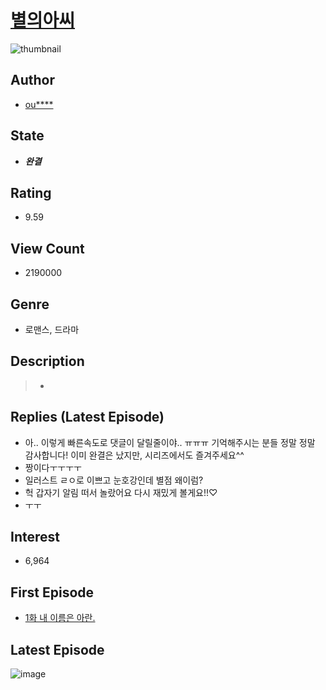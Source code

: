 # [별의아씨](https://comic.naver.com/bestChallenge/list?titleId=688858)
![thumbnail](https://image-comic.pstatic.net/user_contents_data/challenge_comic/2016/11/20/306241/thumbnail_title_oul_so_234853_.jpg)

## Author
- [ou****](https://comic.naver.com/artistTitle?id=306241)

## State
- ***완결***

## Rating
- 9.59

## View Count
- 2190000

## Genre
- 로맨스, 드라마

## Description
> -

## Replies (Latest Episode)
- 아.. 이렇게 빠른속도로 댓글이 달릴줄이야.. ㅠㅠㅠ 기억해주시는 분들 정말 정말 감사합니다! 이미 완결은 났지만, 시리즈에서도 즐겨주세요^^
- 짱이다ㅜㅜㅜㅜ
- 일러스트 ㄹㅇ로 이쁘고 눈호강인데 별점 왜이럼?
- 헉 갑자기 알림 떠서 놀랐어요 다시 재밌게 볼게요!!♡
- ㅜㅜ

## Interest
- 6,964

## First Episode
- [1화 내 이름은 아란.](https://comic.naver.com/bestChallenge/detail?titleId=688858&no=1)

## Latest Episode
![image](https://image-comic.pstatic.net/user_contents_data/challenge_comic/2020/12/23/306241/upload_7306300070846476854.jpeg)
